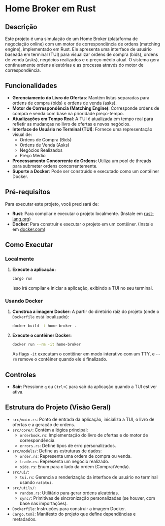 # Home Broker em Rust

## Descrição

Este projeto é uma simulação de um Home Broker (plataforma de negociação online) com um motor de correspondência de ordens (matching engine), implementado em Rust. Ele apresenta uma interface de usuário baseada em terminal (TUI) para visualizar ordens de compra (bids), ordens de venda (asks), negócios realizados e o preço médio atual. O sistema gera continuamente ordens aleatórias e as processa através do motor de correspondência.

## Funcionalidades

- **Gerenciamento do Livro de Ofertas**: Mantém listas separadas para ordens de compra (bids) e ordens de venda (asks).
- **Motor de Correspondência (Matching Engine)**: Corresponde ordens de compra e venda com base na prioridade preço-tempo.
- **Atualizações em Tempo Real**: A TUI é atualizada em tempo real para refletir as mudanças no livro de ofertas e novos negócios.
- **Interface de Usuário no Terminal (TUI)**: Fornece uma representação visual de:
  - Ordens de Compra (Bids)
  - Ordens de Venda (Asks)
  - Negócios Realizados
  - Preço Médio
- **Processamento Concorrente de Ordens**: Utiliza um pool de threads para submeter ordens concorrentemente.
- **Suporte a Docker**: Pode ser construído e executado como um contêiner Docker.

## Pré-requisitos

Para executar este projeto, você precisará de:

- **Rust**: Para compilar e executar o projeto localmente. (Instale em [rust-lang.org](https://www.rust-lang.org/tools/install))
- **Docker**: Para construir e executar o projeto em um contêiner. (Instale em [docker.com](https://www.docker.com/get-started))

## Como Executar

### Localmente

1.  **Execute a aplicação:**
    ```bash
    cargo run
    ```
    Isso irá compilar e iniciar a aplicação, exibindo a TUI no seu terminal.

### Usando Docker

1.  **Construa a imagem Docker:**
    A partir do diretório raiz do projeto (onde o `Dockerfile` está localizado):

    ```bash
    docker build -t home-broker .
    ```

2.  **Execute o contêiner Docker:**
    ```bash
    docker run --rm -it home-broker
    ```
    As flags `-it` executam o contêiner em modo interativo com um TTY, e `--rm` remove o contêiner quando ele é finalizado.

## Controles

- **Sair**: Pressione `q` ou `Ctrl+C` para sair da aplicação quando a TUI estiver ativa.

## Estrutura do Projeto (Visão Geral)

- `src/main.rs`: Ponto de entrada da aplicação, inicializa a TUI, o livro de ofertas e a geração de ordens.
- `src/core/`: Contém a lógica principal:
  - `orderbook.rs`: Implementação do livro de ofertas e do motor de correspondência.
  - `errors.rs`: Define tipos de erro personalizados.
- `src/models/`: Define as estruturas de dados:
  - `order.rs`: Representa uma ordem de compra ou venda.
  - `trade.rs`: Representa um negócio realizado.
  - `side.rs`: Enum para o lado da ordem (Compra/Venda).
- `src/ui/`:
  - `tui.rs`: Gerencia a renderização da interface de usuário no terminal usando `ratatui`.
- `src/utils/`:
  - `random.rs`: Utilitário para gerar ordens aleatórias.
  - `sync/`: Primitivas de sincronização personalizadas (se houver, com base nas importações).
- `Dockerfile`: Instruções para construir a imagem Docker.
- `Cargo.toml`: Manifesto do projeto que define dependências e metadados.

